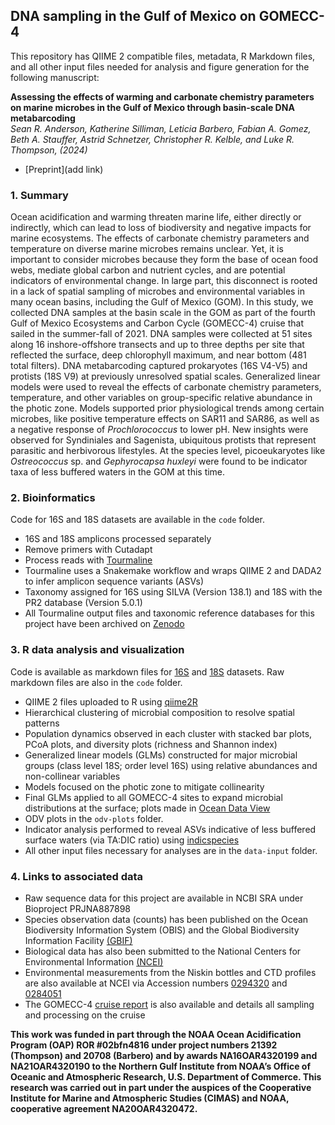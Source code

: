 ## DNA sampling in the Gulf of Mexico on GOMECC-4

This repository has QIIME 2 compatible files, metadata, R Markdown files, and all other input files needed for analysis and figure generation for the following manuscript:

**Assessing the effects of warming and carbonate chemistry parameters on marine microbes in the Gulf of Mexico through basin-scale DNA metabarcoding**<br/>
*Sean R. Anderson, Katherine Silliman, Leticia Barbero, Fabian A. Gomez, Beth A. Stauffer, Astrid Schnetzer, Christopher R. Kelble, and Luke R. Thompson, (2024)*

* [Preprint](add link)

### 1. Summary
Ocean acidification and warming threaten marine life, either directly or indirectly, which can lead to loss of biodiversity and negative impacts for marine ecosystems. The effects of carbonate chemistry parameters and temperature on diverse marine microbes remains unclear. Yet, it is important to consider microbes because they form the base of ocean food webs, mediate global carbon and nutrient cycles, and are potential indicators of environmental change. In large part, this disconnect is rooted in a lack of spatial sampling of microbes and environmental variables in many ocean basins, including the Gulf of Mexico (GOM). In this study, we collected DNA samples at the basin scale in the GOM as part of the fourth Gulf of Mexico Ecosystems and Carbon Cycle (GOMECC-4) cruise that sailed in the summer-fall of 2021. DNA samples were collected at 51 sites along 16 inshore-offshore transects and up to three depths per site that reflected the surface, deep chlorophyll maximum, and near bottom (481 total filters). DNA metabarcoding captured prokaryotes (16S V4-V5) and protists (18S V9) at previously unresolved spatial scales. Generalized linear models were used to reveal the effects of carbonate chemistry parameters, temperature, and other variables on group-specific relative abundance in the photic zone. Models supported prior physiological trends among certain microbes, like positive temperature effects on SAR11 and SAR86, as well as a negative response of *Prochlorococcus* to lower pH. New insights were observed for Syndiniales and Sagenista, ubiquitous protists that represent parasitic and herbivorous lifestyles. At the species level, picoeukaryotes like *Ostreococcus* sp. and *Gephyrocapsa huxleyi* were found to be indicator taxa of less buffered waters in the GOM at this time.

### 2. Bioinformatics
Code for 16S and 18S datasets are available in the `code` folder.
* 16S and 18S amplicons processed separately
* Remove primers with Cutadapt
* Process reads with [Tourmaline](https://github.com/aomlomics/tourmaline)
* Tourmaline uses a Snakemake workflow and wraps QIIME 2 and DADA2 to infer amplicon sequence variants (ASVs)
* Taxonomy assigned for 16S using SILVA (Version 138.1) and 18S with the PR2 database (Version 5.0.1)
* All Tourmaline output files and taxonomic reference databases for this project have been archived on [Zenodo](https://zenodo.org/records/13102580)

### 3. R data analysis and visualization
Code is available as markdown files for [16S](https://aomlomics.github.io/gomecc/GOMECC4_16S.html) and [18S](https://aomlomics.github.io/gomecc/GOMECC4_18S.html) datasets. Raw markdown files are also in the `code` folder.
* QIIME 2 files uploaded to R using [qiime2R](https://github.com/jbisanz/qiime2R)
* Hierarchical clustering of microbial composition to resolve spatial patterns
* Population dynamics observed in each cluster with stacked bar plots, PCoA plots, and diversity plots (richness and Shannon index)
* Generalized linear models (GLMs) constructed for major microbial groups (class level 18S; order level 16S) using relative abundances and non-collinear variables
* Models focused on the photic zone to mitigate collinearity
* Final GLMs applied to all GOMECC-4 sites to expand microbial distributions at the surface; plots made in [Ocean Data View](https://odv.awi.de/)
* ODV plots in the `odv-plots` folder.
* Indicator analysis performed to reveal ASVs indicative of less buffered surface waters (via TA:DIC ratio) using [indicspecies](https://emf-creaf.github.io/indicspecies/)
* All other input files necessary for analyses are in the `data-input` folder.

### 4. Links to associated data
* Raw sequence data for this project are available in NCBI SRA under Bioproject PRJNA887898
* Species observation data (counts) has been published on the Ocean Biodiversity Information System (OBIS) and the Global Biodiversity Information Facility [(GBIF)](https://www.gbif.org/dataset/9012def0-bd87-48a0-ac9e-e0e78dd37689)
* Biological data has also been submitted to the National Centers for Environmental Information [(NCEI)](https://www.ncei.noaa.gov/archive/accession/0250940/data/0-data/noaa-aoml-gomecc)
* Environmental measurements from the Niskin bottles and CTD profiles are also available at NCEI via Accession numbers [0294320](https://doi.org/10.25921/4twf-pp50) and [0284051](https://doi.org/10.25921/04h7-gv36)
* The GOMECC-4 [cruise report](https://doi.org/10.25923/rwx5-s713) is also available and details all sampling and processing on the cruise

**This work was funded in part through the NOAA Ocean Acidification Program (OAP) ROR #02bfn4816 under project numbers 21392 (Thompson) and 20708 (Barbero) and by awards NA16OAR4320199 and NA21OAR4320190 to the Northern Gulf Institute from NOAA’s Office of Oceanic and Atmospheric Research, U.S. Department of Commerce. This research was carried out in part under the auspices of the Cooperative Institute for Marine and Atmospheric Studies (CIMAS) and NOAA, cooperative agreement NA20OAR4320472.**
